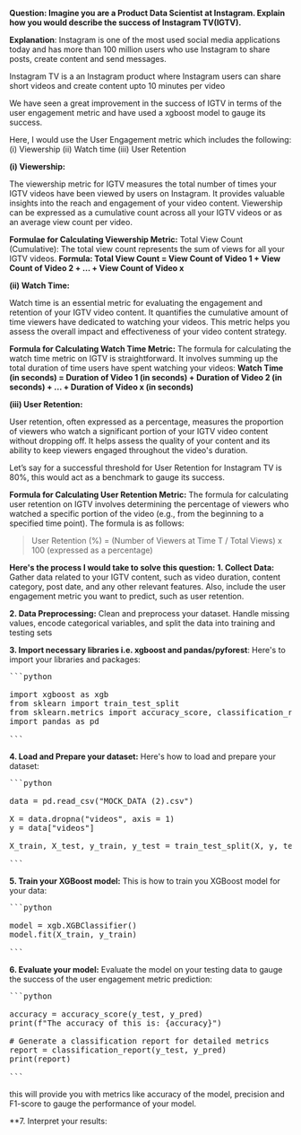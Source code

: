**Question: Imagine you are a Product Data Scientist at Instagram. Explain how you would describe the success of Instagram TV(IGTV).**

**Explanation**:
Instagram is one of the most used social media applications today and has more than 100 million users who use Instagram to share posts, create content and send messages.

Instagram TV is a an Instagram product where Instagram users can share short videos and create content upto 10 minutes per video

We have seen a great improvement in the success of IGTV in terms of the user engagement metric and have used a xgboost model to gauge its success.

Here, I would use the User Engagement metric which includes the following:
	(i) Viewership
    (ii) Watch time
	(iii) User Retention

**(i) Viewership:**
	
The viewership metric for IGTV measures the total number of times your IGTV videos have been viewed by users on Instagram. It provides valuable insights into the reach and engagement of your video content. Viewership can be expressed as a cumulative count across all your IGTV videos or as an average view count per video.

**Formulae for Calculating Viewership Metric:**
Total View Count (Cumulative):
The total view count represents the sum of views for all your IGTV videos.
    **Formula: Total View Count = View Count of Video 1 + View Count of Video 2 + ... + View Count of Video x**

**(ii) Watch Time:** 

Watch time is an essential metric for evaluating the engagement and retention of your IGTV video content. It quantifies the cumulative amount of time viewers have dedicated to watching your videos. This metric helps you assess the overall impact and effectiveness of your video content strategy.

**Formula for Calculating Watch Time Metric:**
The formula for calculating the watch time metric on IGTV is straightforward. It involves summing up the total duration of time users have spent watching your videos:
    **Watch Time (in seconds) = Duration of Video 1 (in seconds) + Duration of Video 2 (in seconds) + ... + Duration of Video x (in seconds)**

**(iii) User Retention:**

User retention, often expressed as a percentage, measures the proportion of viewers who watch a significant portion of your IGTV video content without dropping off. It helps assess the quality of your content and its ability to keep viewers engaged throughout the video's duration.

Let’s say for a successful threshold for User Retention for Instagram TV is 80%, this would act as a benchmark to gauge its success.

**Formula for Calculating User Retention Metric:**
The formula for calculating user retention on IGTV involves determining the percentage of viewers who watched a specific portion of the video (e.g., from the beginning to a specified time point). The formula is as follows:
   > User Retention (%) = (Number of Viewers at Time T / Total Views) x 100 (expressed as a percentage)

**Here's the process I would take to solve this question:**
**1. Collect Data:** Gather data related to your IGTV content, such as video duration, content category, post date, and any other relevant features. Also, include the user engagement metric you want to predict, such as user retention.

**2. Data Preprocessing:** Clean and preprocess your dataset. Handle missing values, encode categorical variables, and split the data into training and testing sets

**3. Import necessary libraries i.e. xgboost and pandas/pyforest**:
Here's to import your libraries and packages:

<pre>
```python

import xgboost as xgb
from sklearn import train_test_split
from sklearn.metrics import accuracy_score, classification_report
import pandas as pd

```
</pre>

**4. Load and Prepare your dataset:**
Here's how to load and prepare your dataset:
<pre>
```python

data = pd.read_csv("MOCK_DATA (2).csv")

X = data.dropna("videos", axis = 1)
y = data["videos"]

X_train, X_test, y_train, y_test = train_test_split(X, y, test_size=0.2, random_state=42)

```
</pre>

**5. Train your XGBoost model:**
This is how to train you XGBoost model for your data:

<pre>
```python

model = xgb.XGBClassifier()
model.fit(X_train, y_train)

```
</pre>

**6. Evaluate your model:**
Evaluate the model on your testing data to gauge the success of the user engagement metric prediction:

<pre>
```python

accuracy = accuracy_score(y_test, y_pred)
print(f"The accuracy of this is: {accuracy}")

# Generate a classification report for detailed metrics
report = classification_report(y_test, y_pred)
print(report)

```
</pre>

this will provide you with metrics like accuracy of the model, precision and F1-score to gauge the performance of your model.

**7. Interpret your results: